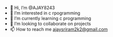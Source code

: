 - 👋 Hi, I’m @AJAY8243
- 👀 I’m interested in c rpogramming
- 🌱 I’m currently learning c programming
- 💞️ I’m looking to collaborate on projects
- 📫 How to reach me ajaysriram2k2@gmail.com

<!---
AJAY8243/AJAY8243 is a ✨ special ✨ repository because its `README.md` (this file) appears on your GitHub profile.
You can click the Preview link to take a look at your changes.
--->
